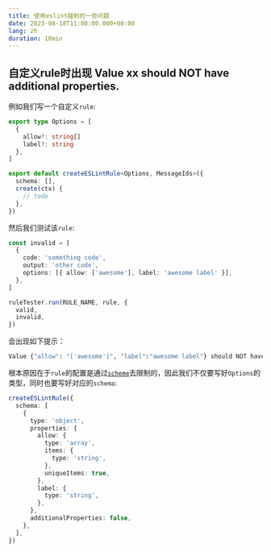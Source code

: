 ```yaml
---
title: 使用eslint碰到的一些问题
date: 2023-08-18T11:00:00.000+00:00
lang: zh
duration: 10min
---
```


## 自定义rule时出现 Value xx should NOT have additional properties.

例如我们写一个自定义`rule`:

```ts
export type Options = [
  {
    allow?: string[]
    label?: string
  },
]

export default createESLintRule<Options, MessageIds>({
  schema: [],
  create(ctx) {
    // todo
  },
})
```

然后我们测试该`rule`:

```ts
const invalid = [
  {
    code: 'something code',
    output: 'other code',
    options: [{ allow: ['awesome'], label: 'awesome label' }],
  },
]

ruleTester.run(RULE_NAME, rule, {
  valid,
  invalid,
})
```

会出现如下提示：

```bash
Value {"allow": "['awesome']", "label":"awesome label"} should NOT have additional properties.
```

根本原因在于`rule`的配置是通过[`scheme`](https://eslint.org/docs/latest/extend/custom-rules#options-schemas)去限制的，因此我们不仅要写好`Options`的类型，同时也要写好对应的`schema`:

```ts
createESLintRule({
  schema: [
    {
      type: 'object',
      properties: {
        allow: {
          type: 'array',
          items: {
            type: 'string',
          },
          uniqueItems: true,
        },
        label: {
          type: 'string',
        },
      },
      additionalProperties: false,
    },
  ],
})
```